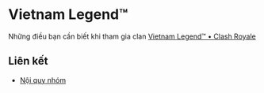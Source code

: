 # Vietnam Legend™

Những điều bạn cần biết khi tham gia clan [Vietnam Legend™ • Clash Royale](https://www.facebook.com/groups/vlcr2019/)

## Liên kết

- [Nội quy nhóm][link1]

[link1]: https://github.com/VietnamLegend/vietnamlegend.github.io/blob/master/_posts/rules.md